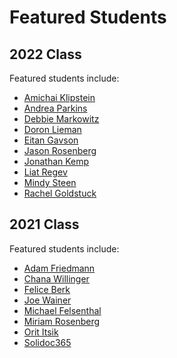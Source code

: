 # Featured Students

## 2022 Class

Featured students include:

* [Amichai Klipstein](2022/Amichai-Klipstein/)
* [Andrea Parkins](2022/Andrea-Parkins/)
* [Debbie Markowitz](2022/Debbie-Markowitz/)
* [Doron Lieman](2022/Doron-Liema/n)
* [Eitan Gavson](2022/Eitan-Gavson/)
* [Jason Rosenberg](2022/Jason-Rosenberg/)
* [Jonathan Kemp](2022/Jonathan-Kemp/)
* [Liat Regev](2022/Liat-Regev/)
* [Mindy Steen](2022/Mindy-Steen/)
* [Rachel Goldstuck](2022/Rachel-Goldstuck)

## 2021 Class

Featured students include:

* [Adam Friedmann](2021/adam-friedman/)
* [Chana Willinger](2021/chana-willinger/)
* [Felice Berk](2021/felice-berk/)
* [Joe Wainer](2021/joe-wainer/)
* [Michael Felsenthal](2021/michael-felsenthal/)
* [Miriam Rosenberg](2021/miriam-rosenberg/)
* [Orit Itsik](2021/orit-itsik/)
* [Solidoc365](2021/solidoc)
